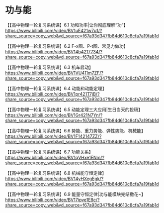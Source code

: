 # 功与能

【【高中物理一轮复习系统课】6.1 功和功率|让你彻底理解“功”】 https://www.bilibili.com/video/BV1uE421w7u1/?share_source=copy_web&vd_source=f67a93d347fb84d610c8cfa7a19fab1d

【【高中物理一轮复习系统课】6.2 F-x图、P-t图、常见力做功】 https://www.bilibili.com/video/BV14b4217734/?share_source=copy_web&vd_source=f67a93d347fb84d610c8cfa7a19fab1d

【【高中物理一轮复习系统课】6.3 机车启动】 https://www.bilibili.com/video/BV1VU411m7ZF/?share_source=copy_web&vd_source=f67a93d347fb84d610c8cfa7a19fab1d

【【高中物理一轮复习系统课】6.4 动能和动能定理】 https://www.bilibili.com/video/BV1pr421T7jB/?share_source=copy_web&vd_source=f67a93d347fb84d610c8cfa7a19fab1d

【【高中物理一轮复习系统课】6.5 动能定理三大应用|生日当天的投稿】 https://www.bilibili.com/video/BV1Gr421N7Yn/?share_source=copy_web&vd_source=f67a93d347fb84d610c8cfa7a19fab1d

【【高中物理一轮复习系统课】6.6 势能、重力势能、弹性势能、机械能】 https://www.bilibili.com/video/BV1F142147ZZ/?share_source=copy_web&vd_source=f67a93d347fb84d610c8cfa7a19fab1d

【【高中物理一轮复习系统课】6.7 功能关系】 https://www.bilibili.com/video/BV1qVHxe1ENm/?share_source=copy_web&vd_source=f67a93d347fb84d610c8cfa7a19fab1d

【【高中物理一轮复习系统课】6.8 机械能守恒定律】 https://www.bilibili.com/video/BV14yHXegEgk/?share_source=copy_web&vd_source=f67a93d347fb84d610c8cfa7a19fab1d

【【高中物理一轮复习系统课】6.9 能量守恒定律|功与能模块完结撒花~】 https://www.bilibili.com/video/BV17ipve1E8c/?share_source=copy_web&vd_source=f67a93d347fb84d610c8cfa7a19fab1d